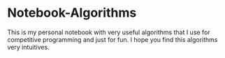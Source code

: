 # Notebook-Algorithms
This is my personal notebook with very useful algorithms that I use for competitive programming and just for fun.
I hope you find this algorithms very intuitives.
